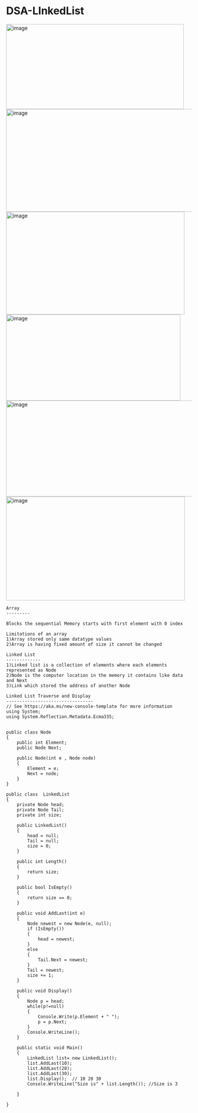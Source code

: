 # DSA-LInkedList

<img width="482" height="230" alt="image" src="https://github.com/user-attachments/assets/b2e83af4-d261-43c1-b80e-1231d1283b60" />
<img width="508" height="278" alt="image" src="https://github.com/user-attachments/assets/492754cf-03f2-4e5d-af29-e2993dfbd87a" />
<img width="484" height="278" alt="image" src="https://github.com/user-attachments/assets/0208b1da-a23b-4e01-ba34-8b092ef19f54" />
<img width="473" height="233" alt="image" src="https://github.com/user-attachments/assets/fc0bf82e-9bd4-4bcb-861d-4ae6b4046072" />
<img width="506" height="260" alt="image" src="https://github.com/user-attachments/assets/14a48914-c2ce-4467-a97d-bd144ad66026" />
<img width="485" height="281" alt="image" src="https://github.com/user-attachments/assets/e0d67f9c-15ce-4d0d-b4d2-34712c0f85b5" />



```
Array
---------

Blocks the sequential Memory starts with first element with 0 index

Limitations of an array
1)Array stored only same datatype values
2)Array is having fixed amount of size it cannot be changed

Linked List
-------------
1)Linked list is a collection of elements where each elements represented as Node
2)Node is the computer location in the memory it contains like data and Next
3)Link which stored the address of another Node

Linked List Traverse and Display
---------------------------------
// See https://aka.ms/new-console-template for more information
using System;
using System.Reflection.Metadata.Ecma335;


public class Node
{
    public int Element;
    public Node Next;

    public Node(int e , Node node)
    {
        Element = e;
        Next = node;
    }
}

public class  LinkedList
{
    private Node head;
    private Node Tail;
    private int size;

    public LinkedList()
    {
        head = null;
        Tail = null;
        size = 0;
    }

    public int Length()
    {
        return size;
    }

    public bool IsEmpty()
    {
        return size == 0;
    }

    public void AddLast(int e)
    {
        Node newest = new Node(e, null);
        if (IsEmpty())
        {
            head = newest;
        }
        else
        {
            Tail.Next = newest;
        }
        Tail = newest;
        size += 1;
    }

    public void Display()
    {
        Node p = head;
        while(p!=null)
        {
            Console.Write(p.Element + " ");
            p = p.Next;
        }
        Console.WriteLine();
    }

    public static void Main()
    {
        LinkedList list= new LinkedList();
        list.AddLast(10);
        list.AddLast(20);
        list.AddLast(30);
        list.Display();  // 10 20 30
        Console.WriteLine("Size is" + list.Length()); //Size is 3

    }
    
}



```
